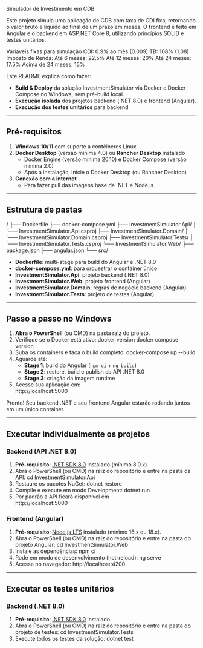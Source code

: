 Simulador de Investimento em CDB

Este projeto simula uma aplicação de CDB com taxa de CDI fixa, retornando o valor bruto e líquido ao final de um prazo em meses. 
O frontend é feito em Angular e o backend em ASP.NET Core 8, utilizando princípios SOLID e testes unitários.

Variáveis fixas para simulação
 CDI: 0.9% ao mês (0.009)
 TB: 108% (1.08)
 Imposto de Renda:
 Até 6 meses: 22.5%
 Até 12 meses: 20%
 Até 24 meses: 17.5%
 Acima de 24 meses: 15%

Este README explica como fazer:

- **Build & Deploy** da solução InvestmentSimulator via Docker e Docker Compose no Windows, sem pré-build local.  
- **Execução isolada** dos projetos backend (.NET 8.0) e frontend (Angular).  
- **Execução dos testes unitários** para backend

---

## Pré-requisitos

1. **Windows 10/11** com suporte a contêineres Linux  
2. **Docker Desktop** (versão mínima 4.0) ou **Rancher Desktop** instalado  
   - Docker Engine (versão mínima 20.10) e Docker Compose (versão mínima 2.0)  
   - Após a instalação, inicie o Docker Desktop (ou Rancher Desktop)
3. **Conexão com a internet**  
   - Para fazer pull das imagens base de .NET e Node.js  

---

## Estrutura de pastas
/
├── Dockerfile
├── docker-compose.yml
├── InvestmentSimulator.Api/
│   └── InvestmentSimulator.Api.csproj
├── InvestmentSimulator.Domain/
│   └── InvestmentSimulator.Domain.csproj
├── InvestmentSimulator.Tests/
│   └── InvestmentSimulator.Tests.csproj
└── InvestmentSimulator.Web/
    ├── package.json
    ├── angular.json
    └── src/

- **Dockerfile**: multi-stage para build do Angular e .NET 8.0  
- **docker-compose.yml**: para orquestrar o container único  
- **InvestmentSimulator.Api**: projeto backend (.NET 8.0)  
- **InvestmentSimulator.Web**: projeto frontend (Angular)
- **InvestmentSimulator.Domain**: regras de negócio backend (Angular)
- **InvestmentSimulator.Tests**: projeto de testes (Angular)

---

## Passo a passo no Windows

1. **Abra o PowerShell** (ou CMD) na pasta raiz do projeto.  
2. Verifique se o Docker está ativo:
   docker version
   docker compose version
3. Suba os containers e faça o build completo:
   docker-compose up --build
4. Aguarde até:
   - **Stage 1**: build do Angular (`npm ci` + `ng build`)  
   - **Stage 2**: restore, build e publish da API .NET 8.0  
   - **Stage 3**: criação da imagem runtime  
5. Acesse sua aplicação em:  
   http://localhost:5000


Pronto! Seu backend .NET e seu frontend Angular estarão rodando juntos em um único container.

---

## Executar individualmente os projetos

### Backend (API .NET 8.0)

1. **Pré-requisito**: [.NET SDK 8.0](https://dotnet.microsoft.com/download/dotnet/8.0) instalado (mínimo 8.0.x).  
2. Abra o PowerShell (ou CMD) na raiz do repositório e entre na pasta da API:
   cd InvestmentSimulator.Api
3. Restaure os pacotes NuGet:
   dotnet restore
4. Compile e execute em modo Development:
   dotnet run
5. Por padrão a API ficará disponível em  
   http://localhost:5000

### Frontend (Angular)

1. **Pré-requisito**: [Node.js LTS](https://nodejs.org/) instalado (mínimo 16.x ou 18.x).  
2. Abra o PowerShell (ou CMD) na raiz do repositório e entre na pasta do projeto Angular:
   cd InvestmentSimulator.Web
3. Instale as dependências:
   npm ci
4. Rode em modo de desenvolvimento (hot-reload):
   ng serve
5. Acesse no navegador:
   http://localhost:4200

---

## Executar os testes unitários

### Backend (.NET 8.0)

1. **Pré-requisito**: [.NET SDK 8.0](https://dotnet.microsoft.com/download/dotnet/8.0) instalado.  
2. Abra o PowerShell (ou CMD) na raiz do repositório e entre na pasta do projeto de testes:
   cd InvestmentSimulator.Tests
3. Execute todos os testes da solução:
   dotnet test
